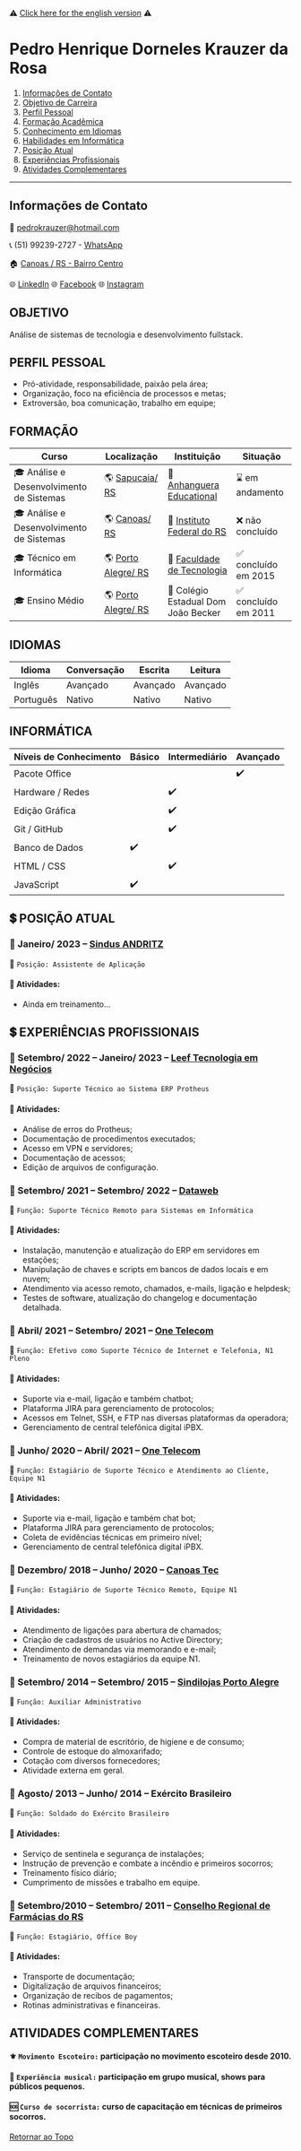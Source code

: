:warning: [Click here for the english version](https://github.com/KrauzerPH94/curriculo/wiki/Resume) :warning:

# Pedro Henrique Dorneles Krauzer da Rosa
1. [Informações de Contato](https://github.com/KrauzerPH94/curriculo#informa%C3%A7%C3%B5es-de-contato)
1. [Objetivo de Carreira](https://github.com/KrauzerPH94/curriculo#objetivo)
1. [Perfil Pessoal](https://github.com/KrauzerPH94/curriculo#perfil-pessoal)
1. [Formação Acadêmica](https://github.com/KrauzerPH94/curriculo#forma%C3%A7%C3%A3o)
1. [Conhecimento em Idiomas](https://github.com/KrauzerPH94/curriculo#idiomas)
1. [Habilidades em Informática](https://github.com/KrauzerPH94/curriculo#inform%C3%A1tica)
2. [Posição Atual](https://github.com/KrauzerPH94/curriculo#heavy_dollar_sign-posi%C3%A7%C3%A3o-atual)
3. [Experiências Profissionais](https://github.com/KrauzerPH94/curriculo#heavy_dollar_sign-experi%C3%AAncias-profissionais)
4. [Atividades Complementares](https://github.com/KrauzerPH94/curriculo#atividades-complementares)
---

## Informações de Contato
:e-mail: pedrokrauzer@hotmail.com

:telephone_receiver: (51) 99239-2727 - [WhatsApp](https://api.whatsapp.com/send?phone=5551992392727)

:house: [Canoas / RS - Bairro Centro](https://bit.ly/2VmU7mI)

:globe_with_meridians: [LinkedIn](https://www.linkedin.com/in/pedro-krauzer-51103a101/) :globe_with_meridians: [Facebook](https://www.facebook.com/pedro.krauzer) :globe_with_meridians: [Instagram](https://www.instagram.com/kraauzer/?hl=pt-br)

## OBJETIVO
Análise de sistemas de tecnologia e desenvolvimento fullstack.

## PERFIL PESSOAL
- Pró-atividade, responsabilidade, paixão pela área;
- Organização, foco na eficiência de processos e metas;
- Extroversão, boa comunicação, trabalho em equipe;

## FORMAÇÃO

| Curso | Localização | Instituição | Situação |
| ----- | ----------- | ----------- | -------- |
| :mortar_board: Análise e Desenvolvimento de Sistemas | :earth_americas: [Sapucaia/ RS](https://bit.ly/3rHedUV) | :school: [Anhanguera Educational](https://www.anhanguera.com/) | :hourglass: em andamento |
| :mortar_board: Análise e Desenvolvimento de Sistemas | :earth_americas: [Canoas/ RS](https://bit.ly/2VmU7mI) | :school: [Instituto Federal do RS](https://ifrs.edu.br/) | :x: não concluído |
| :mortar_board: Técnico em Informática | :earth_americas: [Porto Alegre/ RS](https://bit.ly/3rIyh9J) | :school: [Faculdade de Tecnologia](https://www.ftec.com.br/porto-alegre/) | :white_check_mark: concluído em 2015 |
| :mortar_board: Ensino Médio | :earth_americas: [Porto Alegre/ RS](https://bit.ly/3rIyh9J) | :school: Colégio Estadual Dom João Becker | :white_check_mark: concluído em 2011 |

## IDIOMAS
| Idioma | Conversação | Escrita | Leitura | 
| ------ | ----------- | ------- | ------- |
| Inglês | Avançado | Avançado | Avançado |
| Português | Nativo | Nativo | Nativo |

## INFORMÁTICA
| Níveis de Conhecimento | Básico | Intermediário | Avançado |
| ---------------------- | ------ | ------------- | -------- |
| Pacote Office ||| :heavy_check_mark: |
| Hardware / Redes || :heavy_check_mark: ||
| Edição Gráfica || :heavy_check_mark: ||
| Git / GitHub || :heavy_check_mark: ||
| Banco de Dados | :heavy_check_mark: |||
| HTML / CSS || :heavy_check_mark: ||
| JavaScript | :heavy_check_mark: ||||

## :heavy_dollar_sign: POSIÇÃO ATUAL
### :office: Janeiro/ 2023 – [Sindus ANDRITZ](https://www.andritz.com/pulp-and-paper-en/locations/sindus-ltda-porto-alegre-brazil/sindus-ltda-porto-alegre-brazil)
:briefcase: ``Posição: Assistente de Aplicação``
#### :pushpin: Atividades:
- Ainda em treinamento...

## :heavy_dollar_sign: EXPERIÊNCIAS PROFISSIONAIS
### :office: Setembro/ 2022 – Janeiro/ 2023 – [Leef Tecnologia em Negócios](https://leef.com.br/)
:briefcase: ``Posição: Suporte Técnico ao Sistema ERP Protheus``
#### :pushpin: Atividades:
- Análise de erros do Protheus;
- Documentação de procedimentos executados;
- Acesso em VPN e servidores;
- Documentação de acessos;
- Edição de arquivos de configuração.

### :office: Setembro/ 2021 – Setembro/ 2022 – [Dataweb](https://dataweb.com.br/)
:briefcase: ``Função: Suporte Técnico Remoto para Sistemas em Informática``
#### :pushpin: Atividades:
- Instalação, manutenção e atualização do ERP em servidores em estações;
- Manipulação de chaves e scripts em bancos de dados locais e em nuvem;
- Atendimento via acesso remoto, chamados, e-mails, ligação e helpdesk;
- Testes de software, atualização do changelog e documentação detalhada.

### :office: Abril/ 2021 – Setembro/ 2021 – [One Telecom](https://www.onetelecom.net.br/)
:briefcase: ``Função: Efetivo como Suporte Técnico de Internet e Telefonia, N1 Pleno``
#### :pushpin: Atividades:
- Suporte via e-mail, ligação e também chatbot;
- Plataforma JIRA para gerenciamento de protocolos;
- Acessos em Telnet, SSH, e FTP nas diversas plataformas da operadora;
- Gerenciamento de central telefônica digital iPBX.

### :office: Junho/ 2020 – Abril/ 2021 – [One Telecom](https://www.onetelecom.net.br/)
:briefcase: ``Função: Estagiário de Suporte Técnico e Atendimento ao Cliente, Equipe N1``
#### :pushpin: Atividades:
- Suporte via e-mail, ligação e também chat bot;
- Plataforma JIRA para gerenciamento de protocolos;
- Coleta de evidências técnicas em primeiro nível;
- Gerenciamento de central telefônica digital iPBX.

### :office: Dezembro/ 2018 – Junho/ 2020 – [Canoas Tec](http://canoastec.rs.gov.br/site/)
:briefcase: ``Função: Estagiário de Suporte Técnico Remoto, Equipe N1``
#### :pushpin: Atividades:
- Atendimento de ligações para abertura de chamados;
- Criação de cadastros de usuários no Active Directory;
- Atendimento de demandas via memorando e e-mail;
- Treinamento de novos estagiários da equipe N1.

### :office: Setembro/ 2014 – Setembro/ 2015 – [Sindilojas Porto Alegre](https://sindilojaspoa.com.br/)
:briefcase: ``Função: Auxiliar Administrativo``
#### :pushpin: Atividades:
- Compra de material de escritório, de higiene e de consumo;
- Controle de estoque do almoxarifado;
- Cotação com diversos fornecedores;
- Atividade externa em geral.

### :office: Agosto/ 2013 – Junho/ 2014 – Exército Brasileiro
:briefcase: ``Função: Soldado do Exército Brasileiro``
#### :pushpin: Atividades:
- Serviço de sentinela e segurança de instalações;
- Instrução de prevenção e combate a incêndio e primeiros socorros;
- Treinamento físico diário;
- Cumprimento de missões e trabalho em equipe.

### :office: Setembro/2010 – Setembro/ 2011 – [Conselho Regional de Farmácias do RS](https://www.crfrs.org.br/)
:briefcase: ``Função: Estagiário, Office Boy``
#### :pushpin: Atividades:
- Transporte de documentação;
- Digitalização de arquivos financeiros;
- Organização de recibos de pagamentos;
- Rotinas administrativas e financeiras.

## ATIVIDADES COMPLEMENTARES
#### :fleur_de_lis: ``Movimento Escoteiro:`` participação no movimento escoteiro desde 2010.
#### :musical_note: ``Experiência musical:`` participação em grupo musical, shows para públicos pequenos.
#### :sos: ``Curso de socorrista:`` curso de capacitação em técnicas de primeiros socorros.

[Retornar ao Topo](https://github.com/KrauzerPH94/curriculo#pedro-henrique-dorneles-krauzer-da-rosa)
